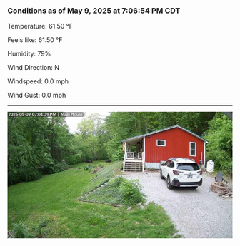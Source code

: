 ### Conditions as of May 9, 2025 at 7:06:54 PM CDT 

Temperature: 61.50 &deg;F

Feels like: 61.50 &deg;F

Humidity: 79%

Wind Direction: N

Windspeed: 0.0 mph

Wind Gust: 0.0 mph

---

<img src="./images/latest.jpeg"/>

